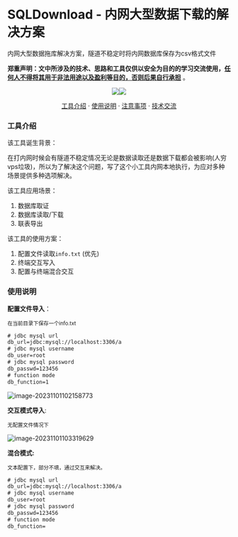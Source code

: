 # SQLDownload - 内网大型数据下载的解决方案

内网大型数据拖库解决方案，隧道不稳定时将内网数据库保存为csv格式文件

**郑重声明：文中所涉及的技术、思路和工具仅供以安全为目的的学习交流使用，<u>任何人不得将其用于非法用途以及盈利等目的，否则后果自行承担</u>** 。

<p align="center"><a href="https://opensource.org/licenses/MIT"><img src="https://img.shields.io/badge/license-MIT-_red.svg"></a><a href="https://github.com/z-bool/SQLDownload"><img  src="https://goreportcard.com/badge/github.com/projectdiscovery/httpx"></a></p>

<p align="center"><a href="#install">工具介绍</a> · <a href="#tall">使用说明</a> · <a href="#notice">注意事项</a> · <a href="#communicate">技术交流</a></p>

<div id="install"></div>

<h3>工具介绍</h3>

该工具诞生背景：

在打内网时候会有隧道不稳定情况无论是数据读取还是数据下载都会被影响(人穷vps垃圾)，所以为了解决这个问题，写了这个小工具内网本地执行，为应对多种场景提供多种选项解决。

该工具应用场景：

1. 数据库取证
2. 数据库读取/下载
3. 联表导出

该工具的使用方案：

1. 配置文件读取`info.txt` (优先)
2. 终端交互写入
3. 配置与终端混合交互

<div id= "tall"></div>

<h3>使用说明</h3>

**配置文件导入**：

<small>在当前目录下保存一个info.txt</small>

```txt
# jdbc mysql url
db_url=jdbc:mysql://localhost:3306/a
# jdbc mysql username
db_user=root
# jdbc mysql password
db_passwd=123456
# function mode
db_function=1
```

![image-20231101102158773](https://cdn.jsdelivr.net/gh/z-bool/images@master/img/image-20231101102158773.png)

**交互模式导入**:

<small>无配置文件情况下</small>

![image-20231101103319629](https://cdn.jsdelivr.net/gh/z-bool/images@master/img/image-20231101103319629.png)

**混合模式:**

<small>文本配置下，部分不填，通过交互来解决。</small>

```txt
# jdbc mysql url
db_url=jdbc:mysql://localhost:3306/a
# jdbc mysql username
db_user=root
# jdbc mysql password
db_passwd=123456
# function mode
db_function=
```

